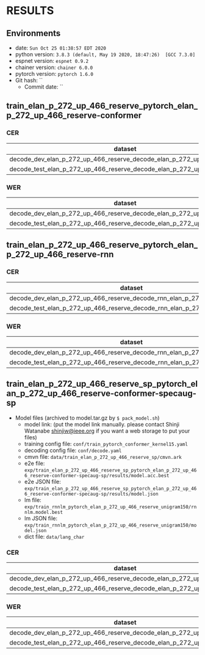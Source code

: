 <!-- Generated by /export/c04/jiatong/tools/espnet/utils/show_result.sh -->
# RESULTS
## Environments
- date: `Sun Oct 25 01:38:57 EDT 2020`
- python version: `3.8.3 (default, May 19 2020, 18:47:26)  [GCC 7.3.0]`
- espnet version: `espnet 0.9.2`
- chainer version: `chainer 6.0.0`
- pytorch version: `pytorch 1.6.0`
- Git hash: ``
  - Commit date: ``

## train_elan_p_272_up_466_reserve_pytorch_elan_p_272_up_466_reserve-conformer
### CER

|dataset|Snt|Wrd|Corr|Sub|Del|Ins|Err|S.Err|
|---|---|---|---|---|---|---|---|---|
|decode_dev_elan_p_272_up_466_reserve_decode_elan_p_272_up_466_reserve|11848|284716|88.9|6.2|4.9|4.3|15.4|64.7|
|decode_test_elan_p_272_up_466_reserve_decode_elan_p_272_up_466_reserve|8828|274834|89.0|5.9|5.1|3.8|14.8|74.8|

### WER

|dataset|Snt|Wrd|Corr|Sub|Del|Ins|Err|S.Err|
|---|---|---|---|---|---|---|---|---|
|decode_dev_elan_p_272_up_466_reserve_decode_elan_p_272_up_466_reserve|11848|85261|78.0|17.1|4.9|4.4|26.4|64.7|
|decode_test_elan_p_272_up_466_reserve_decode_elan_p_272_up_466_reserve|8828|82153|78.5|16.5|5.0|3.8|25.4|74.8|

## train_elan_p_272_up_466_reserve_pytorch_elan_p_272_up_466_reserve-rnn
### CER

|dataset|Snt|Wrd|Corr|Sub|Del|Ins|Err|S.Err|
|---|---|---|---|---|---|---|---|---|
|decode_dev_elan_p_272_up_466_reserve_decode_rnn_elan_p_272_up_466_reserve|11848|284716|87.8|6.5|5.8|3.6|15.9|70.4|
|decode_test_elan_p_272_up_466_reserve_decode_rnn_elan_p_272_up_466_reserve|8828|274834|88.1|6.0|5.9|3.2|15.1|75.4|

### WER

|dataset|Snt|Wrd|Corr|Sub|Del|Ins|Err|S.Err|
|---|---|---|---|---|---|---|---|---|
|decode_dev_elan_p_272_up_466_reserve_decode_rnn_elan_p_272_up_466_reserve|11848|85261|76.5|17.8|5.7|4.1|27.6|70.4|
|decode_test_elan_p_272_up_466_reserve_decode_rnn_elan_p_272_up_466_reserve|8828|82153|77.7|16.4|5.8|3.4|25.7|75.4|

## train_elan_p_272_up_466_reserve_sp_pytorch_elan_p_272_up_466_reserve-conformer-specaug-sp

  - Model files (archived to model.tar.gz by `$ pack_model.sh`)
    - model link: (put the model link manually. please contact Shinji Watanabe <shinjiw@ieee.org> if you want a web storage to put your files)
    - training config file: `conf/train_pytorch_conformer_kernel15.yaml`
    - decoding config file: `conf/decode.yaml`
    - cmvn file: `data/train_elan_p_272_up_466_reserve_sp/cmvn.ark`
    - e2e file: `exp/train_elan_p_272_up_466_reserve_sp_pytorch_elan_p_272_up_466_reserve-conformer-specaug-sp/results/model.acc.best`
    - e2e JSON file: `exp/train_elan_p_272_up_466_reserve_sp_pytorch_elan_p_272_up_466_reserve-conformer-specaug-sp/results/model.json`
    - lm file: `exp/train_rnnlm_pytorch_elan_p_272_up_466_reserve_unigram150/rnnlm.model.best`
    - lm JSON file: `exp/train_rnnlm_pytorch_elan_p_272_up_466_reserve_unigram150/model.json`
    - dict file: `data/lang_char`

### CER

|dataset|Snt|Wrd|Corr|Sub|Del|Ins|Err|S.Err|
|---|---|---|---|---|---|---|---|---|
|decode_dev_elan_p_272_up_466_reserve_decode_elan_p_272_up_466_reserve|11848|285196|90.6|5.0|4.4|4.5|13.9|64.0|
|decode_test_elan_p_272_up_466_reserve_decode_elan_p_272_up_466_reserve|8828|275410|90.8|4.7|4.5|3.5|12.7|70.6|

### WER

|dataset|Snt|Wrd|Corr|Sub|Del|Ins|Err|S.Err|
|---|---|---|---|---|---|---|---|---|
|decode_dev_elan_p_272_up_466_reserve_decode_elan_p_272_up_466_reserve|11848|85261|81.2|14.6|4.3|4.7|23.5|64.0|
|decode_test_elan_p_272_up_466_reserve_decode_elan_p_272_up_466_reserve|8828|82153|81.8|13.8|4.4|3.5|21.7|70.6|

